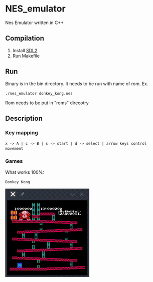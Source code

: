 # NES_emulator

Nes Emulator written in C++

## Compilation
1. Install [SDL2](https://www.libsdl.org/download-2.0.php)
2. Run Makefile

## Run
Binary is in the bin directory. It needs to be run with name of rom. Ex. 
```
./nes_emulator donkey_kong.nes
```
Rom needs to be put in "roms" direcotry

## Description

### Key mapping
```
x -> A | c -> B | s -> start | d -> select | arrow keys control movement
```

### Games
What works 100%:
```
Donkey Kong
```
![donkey kong](readme-img/game.gif)


